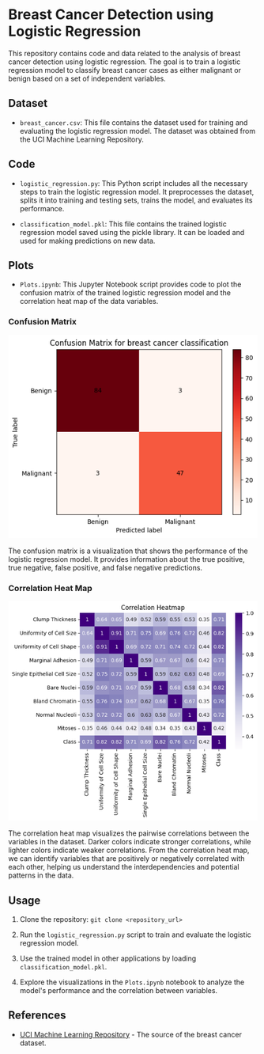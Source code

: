 # Breast Cancer Detection using Logistic Regression

This repository contains code and data related to the analysis of breast cancer detection using logistic regression. The goal is to train a logistic regression model to classify breast cancer cases as either malignant or benign based on a set of independent variables.

## Dataset

- `breast_cancer.csv`: This file contains the dataset used for training and evaluating the logistic regression model. The dataset was obtained from the UCI Machine Learning Repository.

## Code

- `logistic_regression.py`: This Python script includes all the necessary steps to train the logistic regression model. It preprocesses the dataset, splits it into training and testing sets, trains the model, and evaluates its performance.

- `classification_model.pkl`: This file contains the trained logistic regression model saved using the pickle library. It can be loaded and used for making predictions on new data.

## Plots

- `Plots.ipynb`: This Jupyter Notebook script provides code to plot the confusion matrix of the trained logistic regression model and the correlation heat map of the data variables.

### Confusion Matrix

![Confusion Matrix](confusionmatrix.png)

The confusion matrix is a visualization that shows the performance of the logistic regression model. It provides information about the true positive, true negative, false positive, and false negative predictions.

### Correlation Heat Map

![Correlation Heat Map](heatmap.png)

The correlation heat map visualizes the pairwise correlations between the variables in the dataset. Darker colors indicate stronger correlations, while lighter colors indicate weaker correlations. From the correlation heat map, we can identify variables that are positively or negatively correlated with each other, helping us understand the interdependencies and potential patterns in the data.

## Usage

1. Clone the repository: `git clone <repository_url>`

2. Run the `logistic_regression.py` script to train and evaluate the logistic regression model.

3. Use the trained model in other applications by loading `classification_model.pkl`.

4. Explore the visualizations in the `Plots.ipynb` notebook to analyze the model's performance and the correlation between variables.

## References

- [UCI Machine Learning Repository](https://archive.ics.uci.edu/ml/index.php) - The source of the breast cancer dataset.

